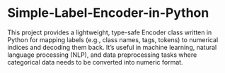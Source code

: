 # Simple-Label-Encoder-in-Python
This project provides a lightweight, type-safe Encoder class written in Python for mapping labels (e.g., class names, tags, tokens) to numerical indices and decoding them back. It’s useful in machine learning, natural language processing (NLP), and data preprocessing tasks where categorical data needs to be converted into numeric format.

